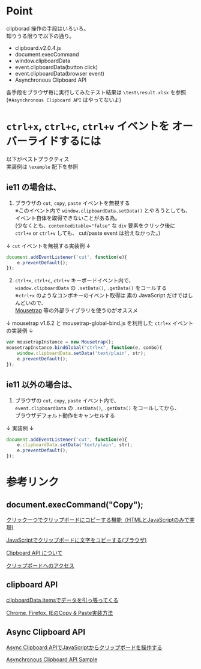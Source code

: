 # Point

clipborad 操作の手段はいろいろ。  
知りうる限りで以下の通り。  

 - clipboard.v2.0.4.js  
 - document.execCommand  
 - window.clipboardData  
 - event.clipboardData(button click)  
 - event.clipboardData(browser event)  
 - Asynchronous Clipboard API  

各手段をブラウザ毎に実行してみたテスト結果は `\test\result.xlsx` を参照  
(※`Asynchronous Clipboard API` はやってないよ)  

# `ctrl+x`, `ctrl+c`, `ctrl+v` イベントを オーバーライドするには

以下がベストプラクティス  
実装例は `\example` 配下を参照

## ie11 の場合は、

1. ブラウザの `cut`, `copy`, `paste` イベントを無視する  
   ※このイベント内で `window.clipboardData.setData()` とやろうとしても、  
   イベント自体を取得できないことがある為。  
   (少なくとも、`contenteditable="false"` な `div` 要素をクリック後に  
    `ctrl+x` or `ctrl+v` しても、 cut/paste event は拾えなかった。)

↓ `cut` イベントを無視する実装例 ↓  
```javascript
document.addEventListener('cut', function(e){
    e.preventDefault();
});
```
2. `ctrl+x`, `ctrl+c`, `ctrl+v` キーボードイベント内で、  
   `window.clipboardData` の `.setData()`, `.getData()` をコールする  
   ※`ctrl+x` のようなコンボキーのイベント取得は 素の JavaScript だけではしんどいので、  
   [Mousetrap](https://github.com/ccampbell/mousetrap) 等の外部ライブラリを使うのがオススメ

↓ mousetrap v1.6.2 と mousetrap-global-bind.js を利用した `ctrl+x` イベントの実装例 ↓  
```javascript
var mousetrapInstance = new Mousetrap();
mousetrapInstance.bindGlobal("ctrl+x", function(e, combo){
    window.clipboardData.setData('text/plain', str);
    e.preventDefault();
});
```

## ie11 以外の場合は、

1. ブラウザの `cut`, `copy`, `paste` イベント内で、  
   `event.clipboardData` の `.setData()`, `.getData()` をコールしてから、  
   ブラウザデフォルト動作をキャンセルする  

↓ 実装例 ↓  
```javascript
document.addEventListener('cut', function(e){
    e.clipboardData.setData('text/plain', str);
    e.preventDefault();
});
```

# 参考リンク

## document.execCommand("Copy");

[クリック一つでクリップボードにコピーする機能（HTMLとJavaScriptのみで実現)](https://www.marorika.com/entry/copy-to-clipboard)

[JavaScriptでクリップボードに文字をコピーする(ブラウザ)](https://qiita.com/simiraaaa/items/2e7478d72f365aa48356)

[Clipboard API について](https://hakuhin.jp/js/clipboard.html)

[クリップボードへのアクセス](https://so-zou.jp/web-app/tech/programming/javascript/dom/node/document/clipboard.htm)

## clipboard API

[clipboardData.itemsでデータを引っ張ってくる](https://qiita.com/kwst/items/8d9cd40e181761085325)

[Chrome, Firefox, IEのCopy & Paste実装方法](https://qiita.com/saitoxu/items/b317ccde7e2af9797288)

## Async Clipboard API

[Async Clipboard APIでJavaScriptからクリップボードを操作する](https://sbfl.net/blog/2018/03/03/async-clipboard-api/)

[Asynchronous Clipboard API Sample](https://googlechrome.github.io/samples/async-clipboard/)

